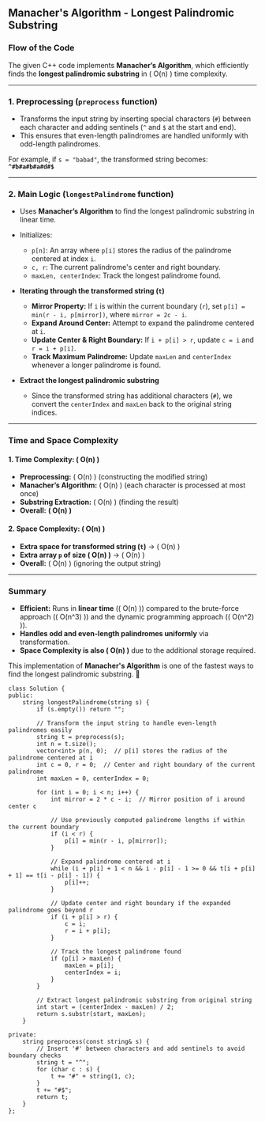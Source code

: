 ## Manacher's Algorithm - Longest Palindromic Substring

### **Flow of the Code**
The given C++ code implements **Manacher’s Algorithm**, which efficiently finds the **longest palindromic substring** in \( O(n) \) time complexity.

---

### **1. Preprocessing (`preprocess` function)**
- Transforms the input string by inserting special characters (`#`) between each character and adding sentinels (`^` and `$` at the start and end).  
- This ensures that even-length palindromes are handled uniformly with odd-length palindromes.

For example, if `s = "babad"`, the transformed string becomes:  
**`^#b#a#b#a#d#$`**

---

### **2. Main Logic (`longestPalindrome` function)**
- Uses **Manacher’s Algorithm** to find the longest palindromic substring in linear time.
- Initializes:
  - `p[n]`: An array where `p[i]` stores the radius of the palindrome centered at index `i`.
  - `c, r`: The current palindrome's center and right boundary.
  - `maxLen, centerIndex`: Track the longest palindrome found.

- **Iterating through the transformed string (`t`)**
  - **Mirror Property:** If `i` is within the current boundary (`r`), set `p[i] = min(r - i, p[mirror])`, where `mirror = 2c - i`.
  - **Expand Around Center:** Attempt to expand the palindrome centered at `i`.
  - **Update Center & Right Boundary:** If `i + p[i] > r`, update `c = i` and `r = i + p[i]`.
  - **Track Maximum Palindrome:** Update `maxLen` and `centerIndex` whenever a longer palindrome is found.

- **Extract the longest palindromic substring**  
  - Since the transformed string has additional characters (`#`), we convert the `centerIndex` and `maxLen` back to the original string indices.

---

### **Time and Space Complexity**
#### **1. Time Complexity: \( O(n) \)**
- **Preprocessing:** \( O(n) \) (constructing the modified string)
- **Manacher’s Algorithm:** \( O(n) \) (each character is processed at most once)
- **Substring Extraction:** \( O(n) \) (finding the result)
- **Overall:** **\( O(n) \)**

#### **2. Space Complexity: \( O(n) \)**
- **Extra space for transformed string (`t`)** → \( O(n) \)
- **Extra array `p` of size \( O(n) \)** → \( O(n) \)
- **Overall:** \( O(n) \) (ignoring the output string)

---

### **Summary**
- **Efficient:** Runs in **linear time** (\( O(n) \)) compared to the brute-force approach (\( O(n^3) \)) and the dynamic programming approach (\( O(n^2) \)).
- **Handles odd and even-length palindromes uniformly** via transformation.
- **Space Complexity is also \( O(n) \)** due to the additional storage required.

This implementation of **Manacher's Algorithm** is one of the fastest ways to find the longest palindromic substring. 🚀

```
class Solution {
public:
    string longestPalindrome(string s) {
        if (s.empty()) return "";

        // Transform the input string to handle even-length palindromes easily
        string t = preprocess(s);
        int n = t.size();
        vector<int> p(n, 0);  // p[i] stores the radius of the palindrome centered at i
        int c = 0, r = 0;  // Center and right boundary of the current palindrome
        int maxLen = 0, centerIndex = 0;

        for (int i = 0; i < n; i++) {
            int mirror = 2 * c - i;  // Mirror position of i around center c

            // Use previously computed palindrome lengths if within the current boundary
            if (i < r) {
                p[i] = min(r - i, p[mirror]);
            }

            // Expand palindrome centered at i
            while (i + p[i] + 1 < n && i - p[i] - 1 >= 0 && t[i + p[i] + 1] == t[i - p[i] - 1]) {
                p[i]++;
            }

            // Update center and right boundary if the expanded palindrome goes beyond r
            if (i + p[i] > r) {
                c = i;
                r = i + p[i];
            }

            // Track the longest palindrome found
            if (p[i] > maxLen) {
                maxLen = p[i];
                centerIndex = i;
            }
        }

        // Extract longest palindromic substring from original string
        int start = (centerIndex - maxLen) / 2;
        return s.substr(start, maxLen);
    }

private:
    string preprocess(const string& s) {
        // Insert '#' between characters and add sentinels to avoid boundary checks
        string t = "^";
        for (char c : s) {
            t += "#" + string(1, c);
        }
        t += "#$";
        return t;
    }
};
```
